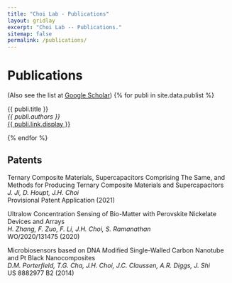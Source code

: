 ```yaml
---
title: "Choi Lab - Publications"
layout: gridlay
excerpt: "Choi Lab -- Publications."
sitemap: false
permalink: /publications/
---
```



# Publications
(Also see the list at [Google Scholar](https://scholar.google.com/citations?user=aSHRXOkAAAAJ&hl=en))
{% for publi in site.data.publist %}

  {{ publi.title }} <br />
  <em>{{ publi.authors }} </em><br /><a href="{{ publi.link.url }}">{{ publi.link.display }}</a>

{% endfor %}

## Patents
Ternary Composite Materials, Supercapacitors Comprising The Same, and Methods for Producing Ternary Composite Materials and Supercapacitors<br /><em>J. Ji, D. Houpt, J.H. Choi</em><br />Provisional Patent Application (2021)
  
Ultralow Concentration Sensing of Bio-Matter with Perovskite Nickelate Devices and Arrays<br /><em>H. Zhang, F. Zuo, F. Li, J.H. Choi, S. Ramanathan</em><br /> WO/2020/131475 (2020)
  
Microbiosensors based on DNA Modified Single-Walled Carbon Nanotube and Pt Black Nanocomposites<br /><em>D.M. Porterfield, T.G. Cha, J.H. Choi, J.C. Claussen, A.R. Diggs, J. Shi</em><br /> US 8882977 B2 (2014)

  <br />
